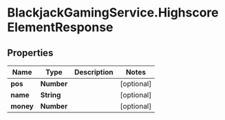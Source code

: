 # BlackjackGamingService.HighscoreElementResponse

## Properties

Name | Type | Description | Notes
------------ | ------------- | ------------- | -------------
**pos** | **Number** |  | [optional] 
**name** | **String** |  | [optional] 
**money** | **Number** |  | [optional] 


